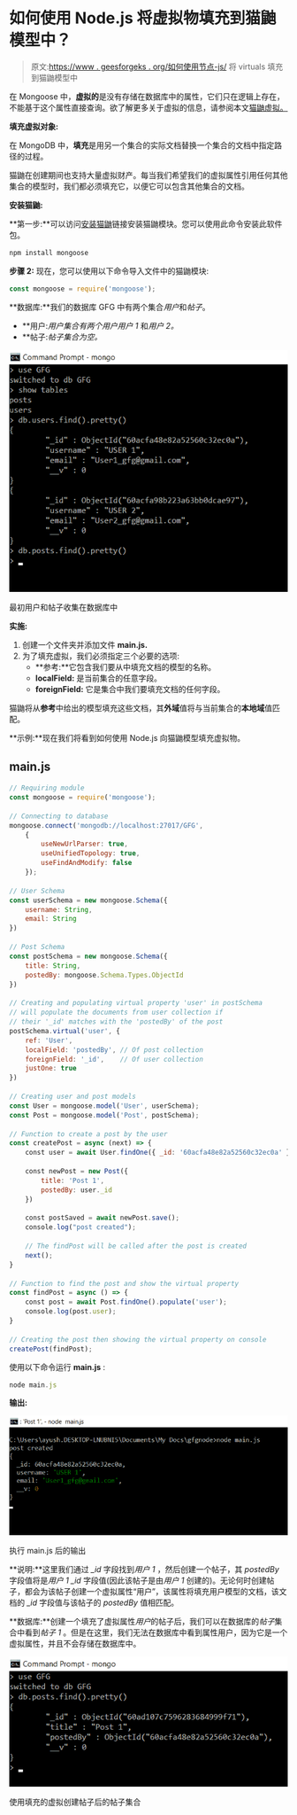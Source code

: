 # 如何使用 Node.js 将虚拟物填充到猫鼬模型中？

> 原文:[https://www . geesforgeks . org/如何使用节点-js/](https://www.geeksforgeeks.org/how-to-populate-virtuals-to-a-mongoose-model-using-node-js/) 将 virtuals 填充到猫鼬模型中

在 Mongoose 中，**虚拟的**是没有存储在数据库中的属性，它们只在逻辑上存在，不能基于这个属性直接查询。欲了解更多关于虚拟的信息，请参阅本文[猫鼬虚拟。](https://www.geeksforgeeks.org/mongoose-virtuals/)

**填充虚拟对象:**

在 MongoDB 中，**填充**是用另一个集合的实际文档替换一个集合的文档中指定路径的过程。

猫鼬在创建期间也支持大量虚拟财产。每当我们希望我们的虚拟属性引用任何其他集合的模型时，我们都必须填充它，以便它可以包含其他集合的文档。

**安装猫鼬:**

**第一步:**可以访问[安装猫鼬](https://www.npmjs.com/package/mongoose)链接安装猫鼬模块。您可以使用此命令安装此软件包。

```js
npm install mongoose
```

**步骤 2:** 现在，您可以使用以下命令导入文件中的猫鼬模块:

```js
const mongoose = require('mongoose');
```

**数据库:**我们的数据库 GFG 中有两个集合*用户*和*帖子*。

*   **用户:***用户*集合有两个用户*用户 1* 和*用户 2。*
*   **帖子:***帖子*集合为空*。*

![](img/3d9cad5b17784af87ad0b400b578b0d8.png)

最初用户和帖子收集在数据库中

**实施:**

1.  创建一个文件夹并添加文件 **main.js.**
2.  为了填充虚拟，我们必须指定三个必要的选项:
    *   **参考:**它包含我们要从中填充文档的模型的名称。
    *   **localField:** 是当前集合的任意字段。
    *   **foreignField:** 它是集合中我们要填充文档的任何字段。

猫鼬将从**参考**中给出的模型填充这些文档，其**外域**值将与当前集合的**本地域**值匹配。

**示例:**现在我们将看到如何使用 Node.js 向猫鼬模型填充虚拟物。

## main.js

```js
// Requiring module
const mongoose = require('mongoose');

// Connecting to database
mongoose.connect('mongodb://localhost:27017/GFG',
    {
        useNewUrlParser: true,
        useUnifiedTopology: true,
        useFindAndModify: false
    });

// User Schema
const userSchema = new mongoose.Schema({
    username: String,
    email: String
})

// Post Schema
const postSchema = new mongoose.Schema({
    title: String,
    postedBy: mongoose.Schema.Types.ObjectId
})

// Creating and populating virtual property 'user' in postSchema
// will populate the documents from user collection if 
// their '_id' matches with the 'postedBy' of the post
postSchema.virtual('user', {
    ref: 'User',
    localField: 'postedBy', // Of post collection
    foreignField: '_id',    // Of user collection
    justOne: true
})

// Creating user and post models 
const User = mongoose.model('User', userSchema);
const Post = mongoose.model('Post', postSchema);

// Function to create a post by the user
const createPost = async (next) => {
    const user = await User.findOne({ _id: '60acfa48e82a52560c32ec0a' });

    const newPost = new Post({
        title: 'Post 1',
        postedBy: user._id
    })

    const postSaved = await newPost.save();
    console.log("post created");

    // The findPost will be called after the post is created
    next();
}

// Function to find the post and show the virtual property
const findPost = async () => {
    const post = await Post.findOne().populate('user');
    console.log(post.user);
}

// Creating the post then showing the virtual property on console
createPost(findPost);
```

使用以下命令运行 **main.js** :

```js
node main.js
```

**输出:**

![](img/0e4c3a64b92ebb89e4083ee142844075.png)

执行 main.js 后的输出

**说明:**这里我们通过 *_id* 字段找到*用户 1* ，然后创建一个帖子，其 *postedBy* 字段值将是*用户 1 _id* 字段值(因此该帖子是由*用户 1* 创建的)。无论何时创建帖子，都会为该帖子创建一个虚拟属性“用户”，该属性将填充用户模型的文档，该文档的 *_id* 字段值与该帖子的 *postedBy* 值相匹配。

**数据库:**创建一个填充了虚拟属性*用户*的帖子后，我们可以在数据库的*帖子*集合中看到*帖子 1* 。但是在这里，我们无法在数据库中看到属性用户，因为它是一个虚拟属性，并且不会存储在数据库中。

![](img/010d0bd6378cad3ea934b4899f6d4ed4.png)

使用填充的虚拟创建帖子后的帖子集合